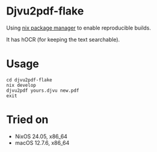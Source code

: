 # Djvu2pdf-flake

Using [nix package manager](https://nixos.org/) to enable reproducible builds.

It has hOCR (for keeping the text searchable).


# Usage
```
cd djvu2pdf-flake
nix develop
djvu2pdf yours.djvu new.pdf
exit
```

# Tried on

- NixOS 24.05, x86_64
- macOS 12.7.6, x86_64
 
